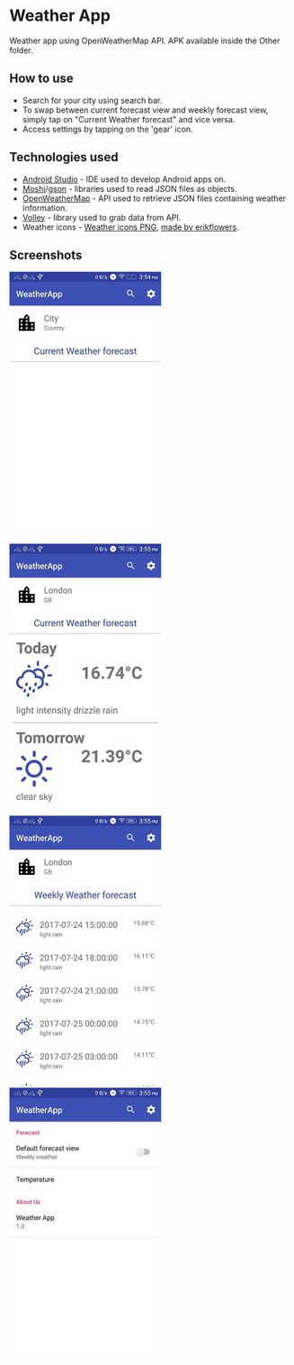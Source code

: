 # Weather App
Weather app using OpenWeatherMap API. APK available inside the Other folder.

## How to use
* Search for your city using search bar. 
* To swap between current forecast view and weekly forecast view, simply tap on "Current Weather forecast" and vice versa.
* Access settings by tapping on the 'gear' icon.

## Technologies used
* [Android Studio](https://developer.android.com/studio/index.html) - IDE used to develop Android apps on.
* [Moshi](https://github.com/square/moshi)/[gson](https://github.com/google/gson) - libraries used to read JSON files as objects.
* [OpenWeatherMap](https://openweathermap.org/) - API used to retrieve JSON files containing weather information.
* [Volley](https://github.com/google/volley) - library used to grab data from API.
* Weather icons -
[Weather icons PNG](http://fa2png.io/r/weather-icons/),
[made by erikflowers](http://erikflowers.github.io/weather-icons/).

## Screenshots
![alt text](https://raw.githubusercontent.com/ConnorLee2/WeatherApp/master/Other/Screenshots/default.jpeg "default")
![alt text](https://raw.githubusercontent.com/ConnorLee2/WeatherApp/master/Other/Screenshots/current_forecast.jpeg "current forecast")
![alt text](https://raw.githubusercontent.com/ConnorLee2/WeatherApp/master/Other/Screenshots/weekly_forecast.jpeg "weekly forecast")
![alt text](https://raw.githubusercontent.com/ConnorLee2/WeatherApp/master/Other/Screenshots/settings.jpeg "settings")
